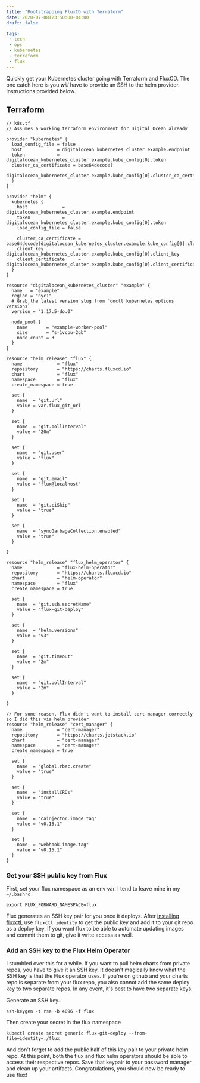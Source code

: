 ```yaml
---
title: "Bootstrapping FluxCD with Terraform"
date: 2020-07-08T23:50:00-04:00
draft: false

tags:
 - tech
 - ops
 - kubernetes
 - terraform
 - flux
---
```


Quickly get your Kubernetes cluster going with Terraform and FluxCD. The one catch here is you _will_ have to provide an SSH to the helm provider. Instructions provided below.

## Terraform

```
// k8s.tf
// Assumes a working terraform environment for Digital Ocean already

provider "kubernetes" {
  load_config_file = false
  host             = digitalocean_kubernetes_cluster.example.endpoint
  token            = digitalocean_kubernetes_cluster.example.kube_config[0].token
  cluster_ca_certificate = base64decode(
    digitalocean_kubernetes_cluster.example.kube_config[0].cluster_ca_certificate
  )
}

provider "helm" {
  kubernetes {
    host             = digitalocean_kubernetes_cluster.example.endpoint
    token            = digitalocean_kubernetes_cluster.example.kube_config[0].token
    load_config_file = false

    cluster_ca_certificate = base64decode(digitalocean_kubernetes_cluster.example.kube_config[0].cluster_ca_certificate)
    client_key             = digitalocean_kubernetes_cluster.example.kube_config[0].client_key
    client_certificate     = digitalocean_kubernetes_cluster.example.kube_config[0].client_certificate
  }
}

resource "digitalocean_kubernetes_cluster" "example" {
  name   = "example"
  region = "nyc1"
  # Grab the latest version slug from `doctl kubernetes options versions`
  version = "1.17.5-do.0"

  node_pool {
    name       = "example-worker-pool"
    size       = "s-1vcpu-2gb"
    node_count = 3
  }
}

resource "helm_release" "flux" {
  name             = "flux"
  repository       = "https://charts.fluxcd.io"
  chart            = "flux"
  namespace        = "flux"
  create_namespace = true

  set {
    name  = "git.url"
    value = var.flux_git_url
  }

  set {
    name  = "git.pollInterval"
    value = "20m"
  }

  set {
    name  = "git.user"
    value = "flux"
  }

  set {
    name  = "git.email"
    value = "flux@localhost"
  }

  set {
    name  = "git.ciSkip"
    value = "true"
  }

  set {
    name  = "syncGarbageCollection.enabled"
    value = "true"
  }

}

resource "helm_release" "flux_helm_operator" {
  name             = "flux-helm-operator"
  repository       = "https://charts.fluxcd.io"
  chart            = "helm-operator"
  namespace        = "flux"
  create_namespace = true

  set {
    name  = "git.ssh.secretName"
    value = "flux-git-deploy"
  }

  set {
    name  = "helm.versions"
    value = "v3"
  }

  set {
    name  = "git.timeout"
    value = "2m"
  }

  set {
    name  = "git.pollInterval"
    value = "2m"
  }

}

// For some reason, Flux didn't want to install cert-manager correctly so I did this via helm provider
resource "helm_release" "cert_manager" {
  name             = "cert-manager"
  repository       = "https://charts.jetstack.io"
  chart            = "cert-manager"
  namespace        = "cert-manager"
  create_namespace = true

  set {
    name  = "global.rbac.create"
    value = "true"
  }

  set {
    name  = "installCRDs"
    value = "true"
  }

  set {
    name  = "cainjector.image.tag"
    value = "v0.15.1"
  }

  set {
    name  = "webhook.image.tag"
    value = "v0.15.1"
  }
}
```

### Get your SSH public key from Flux
First, set your flux namespace as an env var. I tend to leave mine in my `~/.bashrc`

```
export FLUX_FORWARD_NAMESPACE=flux
```

Flux generates an SSH key pair for you once it deploys. After [installing fluxctl](https://docs.fluxcd.io/en/1.18.0/references/fluxctl.html), use `fluxctl identity` to get the public key and add it to your git repo as a deploy key. If you want flux to be able to automate updating images and commit them to git, give it write access as well.

### Add an SSH key to the Flux Helm Operator
I stumbled over this for a while. If you want to pull helm charts from private repos, you have to give it an SSH key. It doesn't magically know what the SSH key is that the Flux operator uses. If you're on github and your charts repo is separate from your flux repo, you also cannot add the same deploy key to two separate repos. In any event, it's best to have two separate keys. 

Generate an SSH key.
```
ssh-keygen -t rsa -b 4096 -f flux
```

Then create your secret in the flux namespace

```
kubectl create secret generic flux-git-deploy --from-file=identity=./flux
```

And don't forget to add the public half of this key pair to your private helm repo. At this point, both the flux and flux helm operators should be able to access their respective repos. Save that keypair to your password manager and clean up your artifacts. Congratulations, you should now be ready to use flux!
